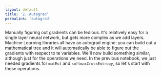 ```yaml
---
layout: default
title: '2. Autograd'
permalink: 'autograd'
---
```


Manually figuring out gradients can be tedious. It's relatively easy for a
single layer neural network, but gets more complex as we add layers. Machine
Learning libraries all have an autograd engine: you can build out a mathematical
tree and it will automatically be able to figure out the gradients with respect
to te variables. We'll now build something similar, although just for the
operations we need. In the previous notebook, we just needed gradients for
`matMul` and `softmaxCrossEntropy`, so let's start with these operations.

<script>
